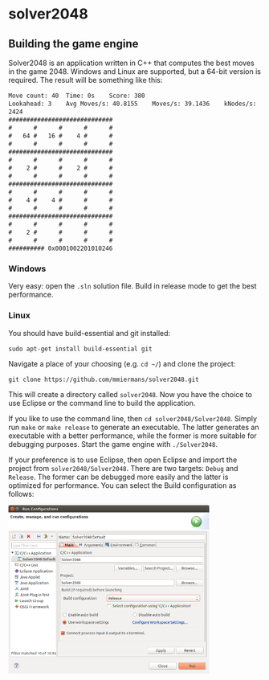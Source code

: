 solver2048
==========

## Building the game engine

Solver2048 is an application written in C++ that computes the best moves in the game 2048. Windows and Linux are supported, but a 64-bit version is required. The result will be something like this:

```
Move count: 40	Time: 0s 	Score: 380
Lookahead: 3	Avg Moves/s: 40.8155	Moves/s: 39.1436	kNodes/s: 2424
#############################
#      #      #      #      #
#   64 #   16 #    4 #      #
#      #      #      #      #
#############################
#      #      #      #      #
#    2 #      #    2 #      #
#      #      #      #      #
#############################
#      #      #      #      #
#    4 #    4 #      #      #
#      #      #      #      #
#############################
#      #      #      #      #
#    2 #      #      #      #
#      #      #      #      #
########## 0x0001002201010246
```

### Windows

Very easy: open the `.sln` solution file. Build in release mode to get the best performance.

### Linux

You should have build-essential and git installed:

```
sudo apt-get install build-essential git
```

Navigate a place of your choosing (e.g. `cd ~/`) and clone the project:

```
git clone https://github.com/mmiermans/solver2048.git
```

This will create a directory called `solver2048`. Now you have the choice to use Eclipse or the command line to build the application.

If you like to use the command line, then `cd solver2048/Solver2048`. Simply run `make` or `make release` to generate an executable. The latter generates an executable with a better performance, while the former is more suitable for debugging purposes. Start the game engine with `./Solver2048`.

If your preference is to use Eclipse, then open Eclipse and import the project from `solver2048/Solver2048`. There are two targets: `Debug` and `Release`. The former can be debugged more easily and the latter is optimized for performance. You can select the Build configuration as follows:

<img src="https://raw.githubusercontent.com/mmiermans/solver2048/master/doc/eclipse_build_configurations_dialog.png" alt="Eclipse Build configuration" width="400px"/>
